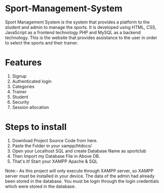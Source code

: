 # Sport-Management-System
Sport Management System is the system that provides a platform to the student and admin to manage the sports. It is developed using HTML, CSS, JavaScript as a frontend technology PHP and MySQL as a backend technology. This is the website that provides assistance to the user in order to select the sports and their trainer. 

# Features
1.	Signup
2.  Authenticated login
3.  Categories  
4.  Trainer
5.  Student
6.  Security
7.  Session allocation

# Steps to install
1. Download Project Source Code from here.
2. Paste the Folder in your xampp/htdocs/
3. Open your Localhost SQL and create Database Name as sportclub
4. Then Import my Database File in Above DB.
5. That's it! Start your XAMPP Apache & SQL

Note:- As this project will only execute through XAMPP server, so XAMPP server must be installed in your device. The data of the admin had already been stored in the database. You must be login through the login credentials which were stored in the database.
